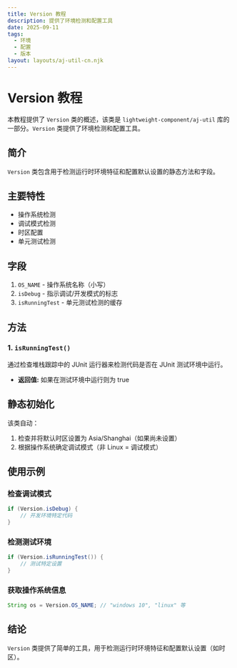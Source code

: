 ```yaml
---
title: Version 教程
description: 提供了环境检测和配置工具
date: 2025-09-11
tags:
  - 环境
  - 配置
  - 版本
layout: layouts/aj-util-cn.njk
---
```


# Version 教程

本教程提供了 `Version` 类的概述，该类是 `lightweight-component/aj-util` 库的一部分。`Version` 类提供了环境检测和配置工具。

## 简介

`Version` 类包含用于检测运行时环境特征和配置默认设置的静态方法和字段。

## 主要特性

- 操作系统检测
- 调试模式检测
- 时区配置
- 单元测试检测

## 字段

1. `OS_NAME` - 操作系统名称（小写）
2. `isDebug` - 指示调试/开发模式的标志
3. `isRunningTest` - 单元测试检测的缓存

## 方法

### 1. `isRunningTest()`

通过检查堆栈跟踪中的 JUnit 运行器来检测代码是否在 JUnit 测试环境中运行。

* **返回值:** 如果在测试环境中运行则为 true

## 静态初始化

该类自动：
1. 检查并将默认时区设置为 Asia/Shanghai（如果尚未设置）
2. 根据操作系统确定调试模式（非 Linux = 调试模式）

## 使用示例

### 检查调试模式
```java
if (Version.isDebug) {
    // 开发环境特定代码
}
```

### 检测测试环境
```java
if (Version.isRunningTest()) {
    // 测试特定设置
}
```

### 获取操作系统信息
```java
String os = Version.OS_NAME; // "windows 10", "linux" 等
```

## 结论

`Version` 类提供了简单的工具，用于检测运行时环境特征和配置默认设置（如时区）。